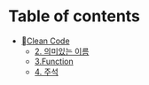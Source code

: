 # Table of contents

* [Clean Code](README.md)
  * [2. 의미있는 이름](clean-code/2..md)
  * [3.Function](clean-code/3.function.md)
  * [4. 주석](clean-code/4..md)
